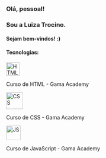 <h3> Olá, pessoal! </h3>
<h3> Sou a Luiza Trocino. </h3>



<h4> Sejam bem-vindos! :) </h4>

<h4> Tecnologias: </h4>

<div style="display: inline_block">
<img src="https://cdn.jsdelivr.net/gh/devicons/devicon/icons/html5/html5-original.svg" alt="HTML 5" width="36px" /> 
<p> Curso de HTML - Gama Academy </p>
</div>

<img src="https://cdn.jsdelivr.net/gh/devicons/devicon/icons/css3/css3-original-wordmark.svg" alt="CSS" width="45px" />
<p> Curso de CSS - Gama Academy </p>

<img src="https://cdn.jsdelivr.net/gh/devicons/devicon/icons/javascript/javascript-original.svg" alt="JS" width="39px"/>
<p> Curso de JavaScript - Gama Academy </p>
